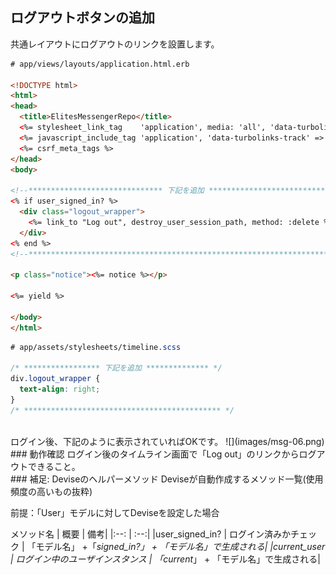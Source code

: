 ## ログアウトボタンの追加

共通レイアウトにログアウトのリンクを設置します。
```html
# app/views/layouts/application.html.erb

<!DOCTYPE html>
<html>
<head>
  <title>ElitesMessengerRepo</title>
  <%= stylesheet_link_tag    'application', media: 'all', 'data-turbolinks-track' => true %>
  <%= javascript_include_tag 'application', 'data-turbolinks-track' => true %>
  <%= csrf_meta_tags %>
</head>
<body>

<!--****************************** 下記を追加 ****************************-->
<% if user_signed_in? %>
  <div class="logout_wrapper">
    <%= link_to "Log out", destroy_user_session_path, method: :delete %>
  </div>
<% end %>
<!--**********************************************************************-->

<p class="notice"><%= notice %></p>

<%= yield %>

</body>
</html>

```

```css
# app/assets/stylesheets/timeline.scss

/* ***************** 下記を追加 ************** */
div.logout_wrapper {
  text-align: right;
}
/* ******************************************** */
```
<br>
ログイン後、下記のように表示されていればOKです。
![](images/msg-06.png)

<br>
### 動作確認
ログイン後のタイムライン画面で「Log out」のリンクからログアウトできること。

<br>
### 補足: Deviseのヘルパーメソッド
Deviseが自動作成するメソッド一覧(使用頻度の高いもの抜粋)

前提：「User」モデルに対してDeviseを設定した場合

メソッド名 | 概要 | 備考|
|:--: | :--:|
|user_signed_in? | ログイン済みかチェック | 「モデル名」 +「_signed_in?」 + 「モデル名」で生成される|
|current_user | ログイン中のユーザインスタンス | 「current_」 + 「モデル名」で生成される|
